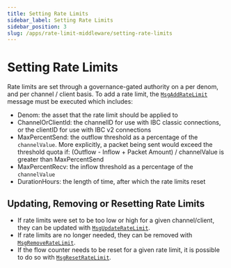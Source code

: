 ```yaml
---
title: Setting Rate Limits
sidebar_label: Setting Rate Limits
sidebar_position: 3
slug: /apps/rate-limit-middleware/setting-rate-limits
---
```


# Setting Rate Limits

Rate limits are set through a governance-gated authority on a per denom, and per channel / client basis. To add a rate limit, the [`MsgAddRateLimit`](https://github.com/cosmos/ibc-go/blob/main/modules/apps/rate-limiting/types/msgs.go#L26-L34) message must be executed which includes: 

- Denom: the asset that the rate limit should be applied to
- ChannelOrClientId: the channelID for use with IBC classic connections, or the clientID for use with IBC v2 connections
- MaxPercentSend: the outflow threshold as a percentage of the `channelValue`. More explicitly, a packet being sent would exceed the threshold quota if: (Outflow - Inflow + Packet Amount) / channelValue is greater than MaxPercentSend
- MaxPercentRecv: the inflow threshold as a percentage of the `channelValue`
- DurationHours: the length of time, after which the rate limits reset

## Updating, Removing or Resetting Rate Limits

- If rate limits were set to be too low or high for a given channel/client, they can be updated with [`MsgUpdateRateLimit`](https://github.com/cosmos/ibc-go/blob/main/modules/apps/rate-limiting/types/msgs.go#L81-L89). 
- If rate limits are no longer needed, they can be removed with [`MsgRemoveRateLimit`](https://github.com/cosmos/ibc-go/blob/main/modules/apps/rate-limiting/types/msgs.go#L136-L141).
- If the flow counter needs to be reset for a given rate limit, it is possible to do so with [`MsgResetRateLimit`](https://github.com/cosmos/ibc-go/blob/main/modules/apps/rate-limiting/types/msgs.go#L169-L174).
